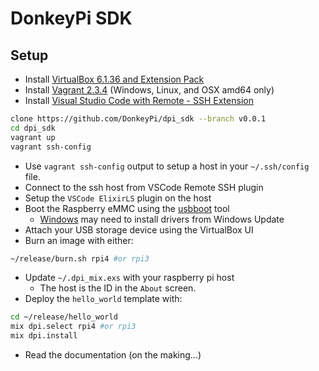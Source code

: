 # DonkeyPi SDK

## Setup

- Install [VirtualBox 6.1.36 and Extension Pack](https://download.virtualbox.org/virtualbox/6.1.36/)
- Install [Vagrant 2.3.4](https://releases.hashicorp.com/vagrant/2.3.4/) (Windows, Linux, and OSX amd64 only)
- Install [Visual Studio Code with Remote - SSH Extension](https://code.visualstudio.com/docs/remote/ssh)
```bash
clone https://github.com/DonkeyPi/dpi_sdk --branch v0.0.1
cd dpi_sdk
vagrant up
vagrant ssh-config
```
- Use `vagrant ssh-config` output to setup a host in your `~/.ssh/config` file.
- Connect to the ssh host from VSCode Remote SSH plugin
- Setup the `VSCode ElixirLS` plugin on the host
- Boot the Raspberry eMMC using the [usbboot](https://github.com/raspberrypi/usbboot) tool
    - [Windows](https://github.com/raspberrypi/usbboot/raw/master/win32/rpiboot_setup.exe) may need to install drivers from Windows Update
- Attach your USB storage device using the VirtualBox UI
- Burn an image with either:
```bash
~/release/burn.sh rpi4 #or rpi3
```
- Update `~/.dpi_mix.exs` with your raspberry pi host
    - The host is the ID in the `About` screen.
- Deploy the `hello_world` template with:
```bash
cd ~/release/hello_world
mix dpi.select rpi4 #or rpi3
mix dpi.install
```
- Read the documentation (on the making...)
